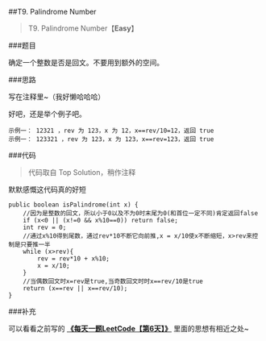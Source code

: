 ##T9. Palindrome Number
> T9. Palindrome Number【**Easy**】


###题目

确定一个整数是否是回文。不要用到额外的空间。

###思路

写在注释里~（我好懒哈哈哈）

好吧，还是举个例子吧。

```
示例一： 12321 ，rev 为 123，x 为 12，x==rev/10=12，返回 true
示例一： 123321 ，rev 为 123，x 为 123，x==rev=123，返回 true

```

###代码

>代码取自 Top Solution，稍作注释

默默感慨这代码真的好短

```
public boolean isPalindrome(int x) {
    //因为是整数的回文，所以小于0以及不为0时末尾为0(和首位一定不同)肯定返回false
    if (x<0 || (x!=0 && x%10==0)) return false;
    int rev = 0;
    //通过x%10得到尾数，通过rev*10不断它向前推,x = x/10使x不断缩短，x>rev来控制是只要推一半
    while (x>rev){
    	rev = rev*10 + x%10;
    	x = x/10;
    }
    //当偶数回文时x=rev是true,当奇数回文时时x==rev/10是true
    return (x==rev || x==rev/10);
}
```
###补充

可以看看之前写的 **[《每天一题LeetCode【第6天】》](http://www.jianshu.com/p/13039f985b85)** 里面的思想有相近之处~
